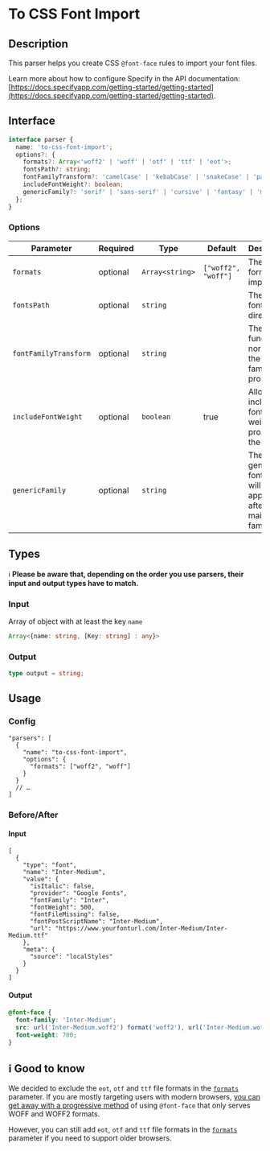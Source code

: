 # To CSS Font Import

## Description
This parser helps you create CSS `@font-face` rules to import your font files.

Learn more about how to configure Specify in the API documentation: [https://docs.specifyapp.com/getting-started/getting-started](https://docs.specifyapp.com/getting-started/getting-started).

## Interface

```ts
interface parser {
  name: 'to-css-font-import';
  options?: {
    formats?: Array<'woff2' | 'woff' | 'otf' | 'ttf' | 'eot'>;
    fontsPath?: string;
    fontFamilyTransform?: 'camelCase' | 'kebabCase' | 'snakeCase' | 'pascalCase';
    includeFontWeight?: boolean;
    genericFamily?: 'serif' | 'sans-serif' | 'cursive' | 'fantasy' | 'monospace';
  };
}
```

### Options

| Parameter             | Required | Type            | Default             | Description                                                        |
| --------------------- | -------- | --------------- | ------------------- | ------------------------------------------------------------------ |
| `formats`             | optional | `Array<string>` | `["woff2", "woff"]` | The list of formats to import.                                     |
| `fontsPath`           | optional | `string`        |                     | The path of font's directory                                       |
| `fontFamilyTransform` | optional | `string`        |                     | The function to normalize the font-family property                 |
| `includeFontWeight`   | optional | `boolean`       | true                | Allow to include the font-weight property in the result            |
| `genericFamily`       | optional | `string`        |                     | The generic font family will be applied after the main font family |

## Types

ℹ️ **Please be aware that, depending on the order you use parsers, their input and output types have to match.**

### Input

Array of object with at least the key `name`

```ts
Array<{name: string, [Key: string] : any}>
```

### Output

```ts
type output = string;
```

## Usage

### Config

```jsonc
"parsers": [
  {
    "name": "to-css-font-import",
    "options": {
      "formats": ["woff2", "woff"]
    }
  }
  // …
]
```

### Before/After

#### Input

```jsonc
[
  {
    "type": "font",
    "name": "Inter-Medium",
    "value": {
      "isItalic": false,
      "provider": "Google Fonts",
      "fontFamily": "Inter",
      "fontWeight": 500,
      "fontFileMissing": false,
      "fontPostScriptName": "Inter-Medium",
      "url": "https://www.yourfonturl.com/Inter-Medium/Inter-Medium.ttf"
    },
    "meta": {
      "source": "localStyles"
    }
  }
]
```

#### Output

```css
@font-face {
  font-family: 'Inter-Medium';
  src: url('Inter-Medium.woff2') format('woff2'), url('Inter-Medium.woff') format('woff');
  font-weight: 700;
}
```

## ℹ️ Good to know

We decided to exclude the `eot`, `otf` and `ttf` file formats in the [`formats`](#Options) parameter. If you are mostly targeting users with modern browsers, [you can get away with a progressive method](https://css-tricks.com/understanding-web-fonts-getting/#font-formats) of using `@font-face` that only serves WOFF and WOFF2 formats.

However, you can still add `eot`, `otf` and `ttf` file formats in the [`formats`](#Interface) parameter if you need to support older browsers.
